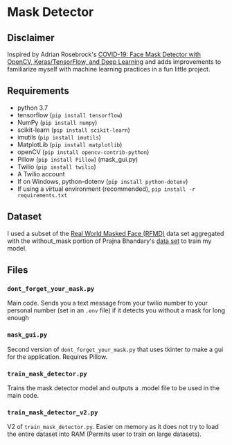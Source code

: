 # Mask Detector

## Disclaimer
Inspired by Adrian Rosebrock's [COVID-19: Face Mask Detector with OpenCV, Keras/TensorFlow, and Deep Learning](https://www.pyimagesearch.com/2020/05/04/covid-19-face-mask-detector-with-opencv-keras-tensorflow-and-deep-learning/) and adds improvements to familiarize myself with machine learning practices in a fun little project.

## Requirements
* python 3.7
* tensorflow (`pip install tensorflow`)
* NumPy (`pip install numpy`)
* scikit-learn (`pip install scikit-learn`)
* imutils (`pip install imutils`)
* MatplotLib (`pip install matplotlib`)
* openCV (`pip install opencv-contrib-python`)
* Pillow (`pip install Pillow`) (mask_gui.py)
* Twilio (`pip install twilio`)
* A Twilio account
* If on Windows, python-dotenv (`pip install python-dotenv`)
* If using a virtual environment (recommended), `pip install -r requirements.txt`

## Dataset
I used a subset of the [Real World Masked Face (RFMD)](https://github.com/X-zhangyang/Real-World-Masked-Face-Dataset) data set aggregated with the without_mask portion of Prajna Bhandary's [data set](https://github.com/prajnasb/observations/tree/master/experiements/data) to train my model.

## Files

### `dont_forget_your_mask.py`
Main code. Sends you a text message from your twilio number to your personal number (set in an `.env` file) if it detects you without a mask for long enough

### `mask_gui.py`
Second version of `dont_forget_your_mask.py` that uses tkinter to make a gui for the application. Requires Pillow.

### `train_mask_detector.py`
Trains the mask detector model and outputs a .model file to be used in the main code.

### `train_mask_detector_v2.py`
V2 of `train_mask_detector.py`. Easier on memory as it does not try to load the entire dataset into RAM (Permits user to train on large datasets).
